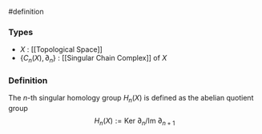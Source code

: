 #definition 
### Types
- $X$ : [[Topological Space]]
- $\{C_n(X), \partial_n\}$ : [[Singular Chain Complex]] of $X$
### Definition
The $n$-th singular homology group $H_n(X)$ is defined as the abelian quotient group
$$
H_n(X) := \text{Ker }\partial_n / \text{Im } \partial_{n+1}
$$